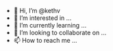 - 👋 Hi, I’m @kethv
- 👀 I’m interested in ...
- 🌱 I’m currently learning ...
- 💞️ I’m looking to collaborate on ...
- 📫 How to reach me ...

<!---
kethv/kethv is a ✨ special ✨ repository because its `README.md` (this file) appears on your GitHub profile.
You can click the Preview link to take a look at your changes.
--->

